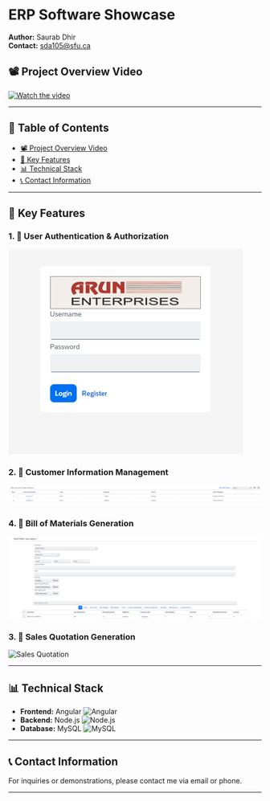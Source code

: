 # ERP Software Showcase

**Author:** Saurab Dhir  
**Contact:** [sda105@sfu.ca](mailto:sda105@sfu.ca)

## 📽️ Project Overview Video

[![Watch the video](https://img.youtube.com/vi/YOUR_VIDEO_ID/maxresdefault.jpg)](https://www.youtube.com/watch?v=YOUR_VIDEO_ID)

---

## 📖 Table of Contents

- [📽️ Project Overview Video](#-project-overview-video)
- [🔑 Key Features](#-key-features)
- [📊 Technical Stack](#technical-stack)
- [📞 Contact Information](#disclaimer)

---

## 🔑 Key Features

### 1. 🔐 User Authentication & Authorization
![Login Screen](images/login_screen.png)

### 2. 👥 Customer Information Management
![Customer Info](images/Customer_screen.png)

### 4. 📃 Bill of Materials Generation
![Sales Quotation](images/BOM_screen.png)

### 3. 💼 Sales Quotation Generation
![Sales Quotation](images/sales_quotation.gif)

---

## 📊 Technical Stack
- **Frontend:** Angular ![Angular](https://img.shields.io/badge/Frontend-Angular-red)
- **Backend:** Node.js ![Node.js](https://img.shields.io/badge/Node.js-Express-green)
- **Database:** MySQL ![MySQL](https://img.shields.io/badge/Database-MySQL-blue)

---

## 📞 Contact Information

For inquiries or demonstrations, please contact me via email or phone.

---

